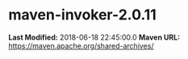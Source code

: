 # maven-invoker-2.0.11

**Last Modified:** 2018-06-18 22:45:00.0
**Maven URL:** https://maven.apache.org/shared-archives/
